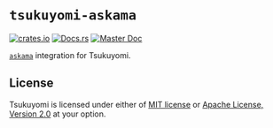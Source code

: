 # `tsukuyomi-askama`

[![crates.io][crates-io-badge]][crates-io]
[![Docs.rs][docs-rs-badge]][docs-rs]
[![Master Doc][master-doc-badge]][master-doc]

[`askama`] integration for Tsukuyomi.

## License
Tsukuyomi is licensed under either of [MIT license](../LICENSE-MIT) or [Apache License, Version 2.0](../LICENSE-APACHE) at your option.

<!-- links -->

[crates-io-badge]: https://img.shields.io/crates/v/tsukuyomi-askama.svg
[crates-io]: https://crates.io/crates/tsukuyomi-askama
[docs-rs-badge]: https://docs.rs/tsukuyomi-askama/badge.svg
[docs-rs]: https://docs.rs/tsukuyomi-askama
[master-doc-badge]: https://img.shields.io/badge/doc-master-blue.svg
[master-doc]: https://tsukuyomi-rs.github.io/tsukuyomi/tsukuyomi_askama

[`askama`]: https://github.com/djc/askama
